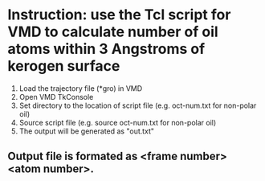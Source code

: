 # Instruction: use the Tcl script for VMD to calculate number of oil atoms within 3 Angstroms of kerogen surface
1. Load the trajectory file (\*gro\) in VMD
2. Open VMD TkConsole
3. Set directory to the location of script file (e.g. oct-num.txt for non-polar oil)
4. Source script file (e.g. source oct-num.txt for non-polar oil)
5. The output will be generated as "out.txt"

## Output file is formated as \<frame number> \<atom number>.
